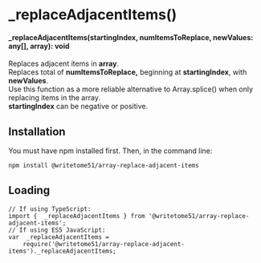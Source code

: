 # _replaceAdjacentItems()

####  _replaceAdjacentItems(startingIndex, numItemsToReplace, newValues: any[], array): void

Replaces adjacent items in <b>array</b>.  
Replaces total of <b>numItemsToReplace,</b> beginning at <b>startingIndex</b>, with <b>newValues</b>.  
Use this function as a more reliable alternative to Array.splice() when only replacing items in the 
array.  
<b>startingIndex</b> can be negative or positive.

## Installation

You must have npm installed first.  Then, in the command line:

```bash
npm install @writetome51/array-replace-adjacent-items
```

## Loading
```
// If using TypeScript:
import {  _replaceAdjacentItems } from '@writetome51/array-replace-adjacent-items';
// If using ES5 JavaScript:
var  _replaceAdjacentItems = 
    require('@writetome51/array-replace-adjacent-items')._replaceAdjacentItems;
```
